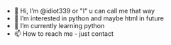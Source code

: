 - 👋 Hi, I’m @idiot339 or "I" u can call me that way
- 👀 I’m interested in python and maybe html in future
- 🌱 I’m currently learning python
- 📫 How to reach me - just contact 
